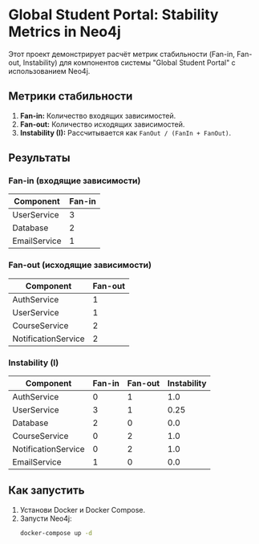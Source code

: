 # Global Student Portal: Stability Metrics in Neo4j

Этот проект демонстрирует расчёт метрик стабильности (Fan-in, Fan-out, Instability) для компонентов системы "Global Student Portal" с использованием Neo4j.

## Метрики стабильности

1. **Fan-in:** Количество входящих зависимостей.
2. **Fan-out:** Количество исходящих зависимостей.
3. **Instability (I):** Рассчитывается как `FanOut / (FanIn + FanOut)`.

## Результаты

### Fan-in (входящие зависимости)

| Component          | Fan-in |
|--------------------|--------|
| UserService        | 3      |
| Database           | 2      |
| EmailService       | 1      |

### Fan-out (исходящие зависимости)

| Component          | Fan-out |
|--------------------|---------|
| AuthService        | 1       |
| UserService        | 1       |
| CourseService      | 2       |
| NotificationService| 2       |

### Instability (I)

| Component          | Fan-in | Fan-out | Instability |
|--------------------|--------|---------|-------------|
| AuthService        | 0      | 1       | 1.0         |
| UserService        | 3      | 1       | 0.25        |
| Database           | 2      | 0       | 0.0         |
| CourseService      | 0      | 2       | 1.0         |
| NotificationService| 0      | 2       | 1.0         |
| EmailService       | 1      | 0       | 0.0         |

## Как запустить

1. Установи Docker и Docker Compose.
2. Запусти Neo4j:
   ```bash
   docker-compose up -d